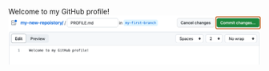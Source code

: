 Welcome to my GitHub profile!
<img alt="profile.md file screenshot" src="/images/my-profile-file.png"/>
